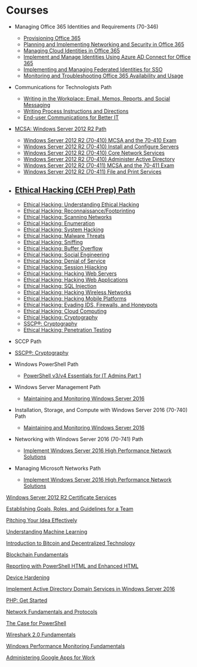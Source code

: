 # Courses

* Managing Office 365 Identities and Requirements (70-346)
    - [Provisioning Office 365](https://app.pluralsight.com/library/courses/office-365-provisioning)
    - [Planning and Implementing Networking and Security in Office 365](https://app.pluralsight.com/library/courses/planning-implementing-networking-security-o365)
    - [Managing Cloud Identities in Office 365](https://app.pluralsight.com/library/courses/managing-cloud-identities-o365)
    - [Implement and Manage Identities Using Azure AD Connect for Office 365](https://app.pluralsight.com/library/courses/implement-manage-identities-azure-ad-o365)
    - [Implementing and Managing Federated Identities for SSO](https://app.pluralsight.com/library/courses/sso-federated-identities-managing-implementing)
    - [Monitoring and Troubleshooting Office 365 Availability and Usage](https://app.pluralsight.com/library/courses/o365-monitor-troubleshoot-availability-usage)


* Communications for Technologists Path
    - [Writing in the Workplace: Email, Memos, Reports, and Social Messaging](https://pluralsight.com/library/courses/writing-workplace-email-memos-reports-social)
    - [Writing Process Instructions and Directions](https://pluralsight.com/library/courses/process-instructions)
    - [End-user Communications for Better IT](https://pluralsight.com/library/courses/end-user-communications-better-it)
    
* [MCSA: Windows Server 2012 R2 Path](https://pluralsight.com/paths/certificate/mcsa)
    - [Windows Server 2012 R2 (70-410) MCSA and the 70-410 Exam](https://pluralsight.com/library/courses/windows-server-2012-mcsa-70-410)
    - [Windows Server 2012 R2 (70-410) Install and Configure Servers](https://pluralsight.com/library/courses/windows-server-2012-70-410-install-configure-servers)
    - [Windows Server 2012 R2 (70-410) Core Network Services](https://pluralsight.com/library/courses/windows-server-2012-70-410-core-network-services)    
    - [Windows Server 2012 R2 (70-410) Administer Active Directory](https://pluralsight.com/library/courses/windows-server-2012-70-410-active-directory)    
    - [Windows Server 2012 R2 (70-411) MCSA and the 70-411 Exam](https://pluralsight.com/library/courses/windows-server-2012-mcsa-70-411/table-of-contents)
    - [Windows Server 2012 R2 (70-411) File and Print Services](https://pluralsight.com/library/courses/windows-server-2012-70-411-file-print-services)

* ## [Ethical Hacking (CEH Prep) Path](https://app.pluralsight.com/paths/certificate/ethical-hacking)
    - [Ethical Hacking: Understanding Ethical Hacking](https://pluralsight.com/library/courses/ethical-hacking-understanding)
    - [Ethical Hacking: Reconnaissance/Footprinting](https://pluralsight.com/library/courses/ethical-hacking-reconnaissance-footprinting)
    - [Ethical Hacking: Scanning Networks](https://pluralsight.com/library/courses/ethical-hacking-scanning-networks)
    - [Ethical Hacking: Enumeration](https://pluralsight.com/library/courses/ethical-hacking-enumeration)
    - [Ethical Hacking: System Hacking](https://pluralsight.com/library/courses/ethical-hacking-system-hacking)
    - [Ethical Hacking: Malware Threats](https://pluralsight.com/library/courses/ethical-hacking-malware-threats)
    - [Ethical Hacking: Sniffing](https://pluralsight.com/library/courses/ethical-hacking-sniffing)
    - [Ethical Hacking: Buffer Overflow](https://pluralsight.com/library/courses/ethical-hacking-buffer-overflow)
    - [Ethical Hacking: Social Engineering](https://pluralsight.com/library/courses/ethical-hacking-social-engineering)
    - [Ethical Hacking: Denial of Service](https://pluralsight.com/library/courses/ethical-hacking-denial-service)
    - [Ethical Hacking: Session Hijacking](https://pluralsight.com/library/courses/ethical-hacking-session-hijacking)
    - [Ethical Hacking: Hacking Web Servers](https://pluralsight.com/library/courses/ethical-hacking-web-servers)
    - [Ethical Hacking: Hacking Web Applications](https://pluralsight.com/library/courses/ethical-hacking-web-applications)
    - [Ethical Hacking: SQL Injection](https://pluralsight.com/library/courses/ethical-hacking-sql-injection)
    - [Ethical Hacking: Hacking Wireless Networks](https://pluralsight.com/library/courses/ethical-hacking-wireless-networks)
    - [Ethical Hacking: Hacking Mobile Platforms](https://pluralsight.com/library/courses/ethical-hacking-mobile-platforms)
    - [Ethical Hacking: Evading IDS, Firewalls, and Honeypots](https://pluralsight.com/library/courses/ethical-hacking-evading-ids-firewalls-honeypots)
    - [Ethical Hacking: Cloud Computing](https://pluralsight.com/library/courses/ethical-hacking-cloud-computing)
    - [Ethical Hacking: Cryptography](https://pluralsight.com/library/courses/ethical-hacking-cryptography)
    - [SSCP®: Cryptography](https://pluralsight.com/library/courses/sscp2015-cryptography)
    - [Ethical Hacking: Penetration Testing](https://pluralsight.com/library/courses/ethical-hacking-penetration-testing)













* SCCP Path
 - [SSCP®: Cryptography](https://app.pluralsight.com/library/courses/sscp2015-cryptography/table-of-contents)
    
* Windows PowerShell Path
    - [PowerShell v3/v4 Essentials for IT Admins Part 1](https://app.pluralsight.com/library/courses/powershell-v3-essentials-it-pt1/table-of-contents)
    
 * Windows Server Management Path
    - [Maintaining and Monitoring Windows Server 2016](https://app.pluralsight.com/library/courses/windows-server-2016-maintaining-monitoring/table-of-contents)
 
 * Installation, Storage, and Compute with Windows Server 2016 (70-740) Path
     - [Maintaining and Monitoring Windows Server 2016](https://app.pluralsight.com/library/courses/windows-server-2016-maintaining-monitoring/table-of-contents)
  
 * Networking with Windows Server 2016 (70-741) Path
    - [Implement Windows Server 2016 High Performance Network Solutions](https://app.pluralsight.com/library/courses/windows-server-2016-network-solutions/table-of-contents)
 
 * Managing Microsoft Networks Path
    - [Implement Windows Server 2016 High Performance Network Solutions](https://app.pluralsight.com/library/courses/windows-server-2016-network-solutions/table-of-contents)
    
    
    
    
[Windows Server 2012 R2 Certificate Services](https://app.pluralsight.com/library/courses/windows-server-2012-r2-certificate-services/table-of-contents)

[Establishing Goals, Roles, and Guidelines for a Team](https://app.pluralsight.com/library/courses/establish-team-goals-roles-guidelines/table-of-contents)

[Pitching Your Idea Effectively](https://app.pluralsight.com/library/courses/pitching-idea-effectively/table-of-contents)

[Understanding Machine Learning](https://app.pluralsight.com/library/courses/understanding-machine-learning/table-of-contents)

[Introduction to Bitcoin and Decentralized Technology](https://app.pluralsight.com/library/courses/bitcoin-decentralized-technology/table-of-contents)

[Blockchain Fundamentals](https://app.pluralsight.com/library/courses/blockchain-fundamentals/table-of-contents)

[Reporting with PowerShell HTML and Enhanced HTML](https://app.pluralsight.com/library/courses/reporting-powershell-enhanced-html/table-of-contents)

[Device Hardening](https://app.pluralsight.com/library/courses/device-hardening-cnd/table-of-contents)

[Implement Active Directory Domain Services in Windows Server 2016](https://app.pluralsight.com/library/courses/windows-server-2016-active-directory-domain-services-implement/table-of-contents)

[PHP: Get Started](https://app.pluralsight.com/library/courses/php-get-started/table-of-contents)

[Network Fundamentals and Protocols](https://app.pluralsight.com/library/courses/network-fundamentals-protocols/table-of-contents)

[The Case for PowerShell](https://app.pluralsight.com/library/courses/case-for-powershell/table-of-contents)

[Wireshark 2.0 Fundamentals](https://app.pluralsight.com/library/courses/wireshark-2-0-fundamentals/table-of-contents)






[Windows Performance Monitoring Fundamentals](https://app.pluralsight.com/library/courses/windows-performance-monitoring-fundamentals/table-of-contents)

[Administering Google Apps for Work](https://app.pluralsight.com/library/courses/google-apps-work-administering/table-of-contents)





    
    
    


 

